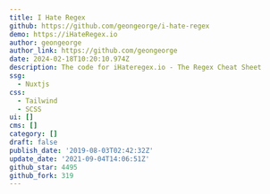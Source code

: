 ```yaml
---
title: I Hate Regex
github: https://github.com/geongeorge/i-hate-regex
demo: https://iHateRegex.io
author: geongeorge
author_link: https://github.com/geongeorge
date: 2024-02-18T10:20:10.974Z
description: The code for iHateregex.io - The Regex Cheat Sheet
ssg:
  - Nuxtjs
css:
  - Tailwind
  - SCSS
ui: []
cms: []
category: []
draft: false
publish_date: '2019-08-03T02:42:32Z'
update_date: '2021-09-04T14:06:51Z'
github_star: 4495
github_fork: 319
---
```

